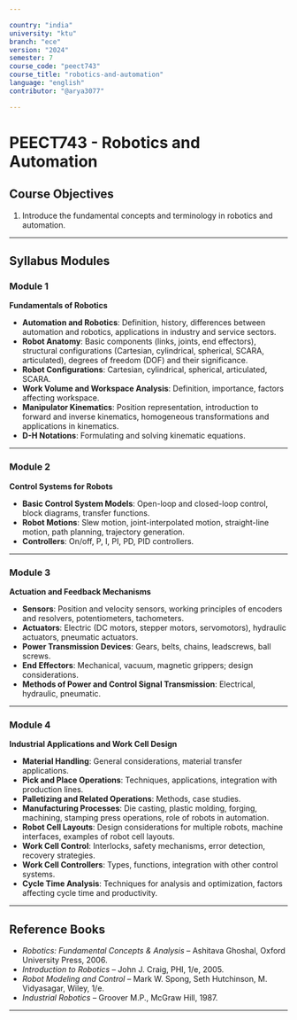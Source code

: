 ```yaml
---

country: "india"
university: "ktu"
branch: "ece"
version: "2024"
semester: 7
course_code: "peect743"
course_title: "robotics-and-automation"
language: "english"
contributor: "@arya3077"

---
```


# PEECT743 - Robotics and Automation

## Course Objectives

1. Introduce the fundamental concepts and terminology in robotics and automation.  

---

## Syllabus Modules

### Module 1
**Fundamentals of Robotics**  
- **Automation and Robotics**: Definition, history, differences between automation and robotics, applications in industry and service sectors.  
- **Robot Anatomy**: Basic components (links, joints, end effectors), structural configurations (Cartesian, cylindrical, spherical, SCARA, articulated), degrees of freedom (DOF) and their significance.  
- **Robot Configurations**: Cartesian, cylindrical, spherical, articulated, SCARA.  
- **Work Volume and Workspace Analysis**: Definition, importance, factors affecting workspace.  
- **Manipulator Kinematics**: Position representation, introduction to forward and inverse kinematics, homogeneous transformations and applications in kinematics.  
- **D-H Notations**: Formulating and solving kinematic equations.  

---

### Module 2
**Control Systems for Robots**  
- **Basic Control System Models**: Open-loop and closed-loop control, block diagrams, transfer functions.  
- **Robot Motions**: Slew motion, joint-interpolated motion, straight-line motion, path planning, trajectory generation.  
- **Controllers**: On/off, P, I, PI, PD, PID controllers.  

---

### Module 3
**Actuation and Feedback Mechanisms**  
- **Sensors**: Position and velocity sensors, working principles of encoders and resolvers, potentiometers, tachometers.  
- **Actuators**: Electric (DC motors, stepper motors, servomotors), hydraulic actuators, pneumatic actuators.  
- **Power Transmission Devices**: Gears, belts, chains, leadscrews, ball screws.  
- **End Effectors**: Mechanical, vacuum, magnetic grippers; design considerations.  
- **Methods of Power and Control Signal Transmission**: Electrical, hydraulic, pneumatic.  

---

### Module 4
**Industrial Applications and Work Cell Design**  
- **Material Handling**: General considerations, material transfer applications.  
- **Pick and Place Operations**: Techniques, applications, integration with production lines.  
- **Palletizing and Related Operations**: Methods, case studies.  
- **Manufacturing Processes**: Die casting, plastic molding, forging, machining, stamping press operations, role of robots in automation.  
- **Robot Cell Layouts**: Design considerations for multiple robots, machine interfaces, examples of robot cell layouts.  
- **Work Cell Control**: Interlocks, safety mechanisms, error detection, recovery strategies.  
- **Work Cell Controllers**: Types, functions, integration with other control systems.  
- **Cycle Time Analysis**: Techniques for analysis and optimization, factors affecting cycle time and productivity.  

---

## Reference Books

- *Robotics: Fundamental Concepts & Analysis* – Ashitava Ghoshal, Oxford University Press, 2006.  
- *Introduction to Robotics* – John J. Craig, PHI, 1/e, 2005.  
- *Robot Modeling and Control* – Mark W. Spong, Seth Hutchinson, M. Vidyasagar, Wiley, 1/e.  
- *Industrial Robotics* – Groover M.P., McGraw Hill, 1987.  

---
